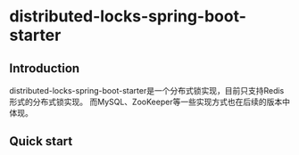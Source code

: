 # distributed-locks-spring-boot-starter
## Introduction
distributed-locks-spring-boot-starter是一个分布式锁实现，目前只支持Redis形式的分布式锁实现。
而MySQL、ZooKeeper等一些实现方式也在后续的版本中体现。

## Quick start

